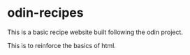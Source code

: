# odin-recipes

This is a basic recipe website built following the odin project.

This is to reinforce the basics of html.

